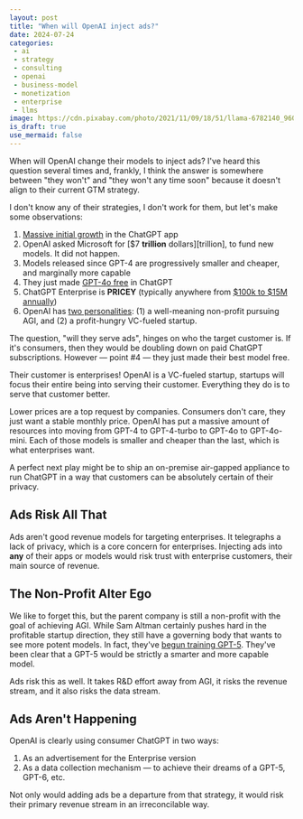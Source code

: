 ```yaml
---
layout: post
title: "When will OpenAI inject ads?"
date: 2024-07-24
categories:
 - ai
 - strategy
 - consulting
 - openai
 - business-model
 - monetization
 - enterprise
 - llms
image: https://cdn.pixabay.com/photo/2021/11/09/18/51/llama-6782140_960_720.jpg
is_draft: true
use_mermaid: false
---
```


When will OpenAI change their models to inject ads? I've heard this question several times
and, frankly, I think the answer is somewhere between "they won't" and "they won't any time soon"
because it doesn't align to their current GTM strategy.

I don't know any of their strategies, I don't work for them, but let's make some observations:

1. [Massive initial growth][growth] in the ChatGPT app
2. OpenAI asked Microsoft for [$7 **trillion** dollars][trillion], to fund new models. It did not happen.
3. Models released since GPT-4 are progressively smaller and cheaper, and marginally more capable
4. They just made [GPT-4o free][free] in ChatGPT
5. ChatGPT Enterprise is **PRICEY** (typically anywhere from [$100k to $15M annually][pricey])
6. OpenAI has [two personalities][two]: (1) a well-meaning non-profit pursuing AGI, and (2) a profit-hungry VC-fueled startup.

The question, "will they serve ads", hinges on who the target customer is. If it's consumers, then they would
be doubling down on paid ChatGPT subscriptions. However — point #4 — they just made their best model free.

Their customer is enterprises! OpenAI is a VC-fueled startup, startups will focus their entire being 
into serving their customer. Everything they do is to serve that customer better.

Lower prices are a top request by companies. Consumers don't care, they just want a stable monthly price.
OpenAI has put a massive amount of resources into moving from GPT-4 to GPT-4-turbo to GPT-4o to GPT-4o-mini.
Each of those models is smaller and cheaper than the last, which is what enterprises want.

A perfect next play might be to ship an on-premise air-gapped appliance to run ChatGPT in a way that
customers can be absolutely certain of their privacy.

## Ads Risk All That
Ads aren't good revenue models for targeting enterprises. It telegraphs a lack of privacy, 
which is a core concern for enterprises. Injecting ads into **any** of their apps or models would
risk trust with enterprise customers, their main source of revenue.

## The Non-Profit Alter Ego
We like to forget this, but the parent company is still a non-profit with the goal of achieving AGI.
While Sam Altman certainly pushes hard in the profitable startup direction, they still have a
governing body that wants to see more potent models. In fact, they've [begun training GPT-5][5]. 
They've been clear that a GPT-5 would be strictly a smarter and more capable model.

Ads risk this as well. It takes R&D effort away from AGI, it risks the revenue stream, and it also
risks the data stream.

## Ads Aren't Happening
OpenAI is clearly using consumer ChatGPT in two ways:

1. As an advertisement for the Enterprise version
2. As a data collection mechanism — to achieve their dreams of a GPT-5, GPT-6, etc.

Not only would adding ads be a departure from that strategy, it would risk their primary revenue
stream in an irreconcilable way.



 [growth]: https://www.howtheygrow.co/p/how-openai-grows
 [trillions]: https://www.wsj.com/tech/ai/sam-altman-seeks-trillions-of-dollars-to-reshape-business-of-chips-and-ai-89ab3db0
 [pricey]: https://explodingtopics.com/blog/chatgpt-enterprise
 [two]: https://techcrunch.com/2019/03/11/openai-shifts-from-nonprofit-to-capped-profit-to-attract-capital/
 [free]: https://www.datacamp.com/blog/what-is-gpt-4o
 [5]: https://www.ccn.com/news/technology/chatgpt5-release-timing-details-in-full-openai/
